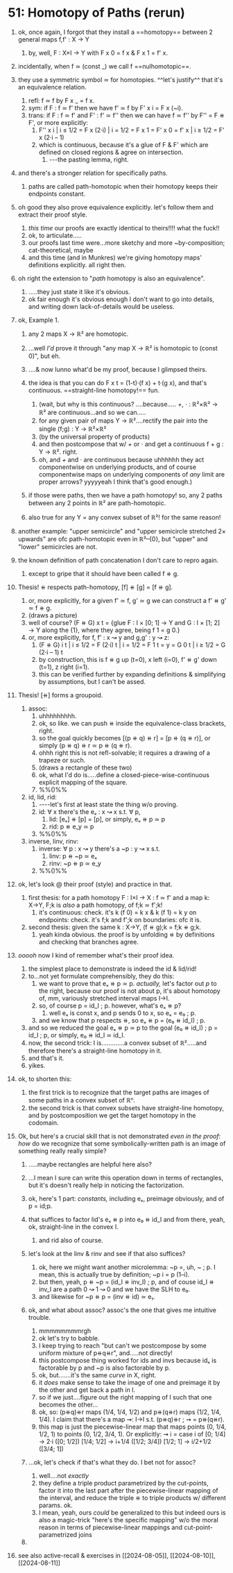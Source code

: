 # 51: Homotopy of Paths (rerun)

1. ok, once again, I forgot that they install a ==homotopy== between 2 general maps f,f' : X → Y
    1. by, well, F : X×I → Y with F x 0 = f x & F x 1 = f' x.

2. incidentally, when f ≃ (const _) we call f ==nulhomotopic==.

1. they use a symmetric symbol ≃ for homotopies. ^^let's justify^^ that it's an equivalence relation.
    1. refl: f ≃ f by F x _ = f x.
    2. sym: if F : f ≃ f' then we have f' ≃ f by F' x i = F x (~i).
    3. trans: if F : f ≃ f' and F' : f' ≃ f'' then we can have f ≃ f'' by F'' = F ⧺ F', or more explicitly:
        1. F'' x i
            | i ≤ 1/2 = F  x (2·i)
            | i = 1/2 = F  x 1 = F' x 0 = f' x
            | i ≥ 1/2 = F' x (2·i – 1)
        1. which is continuous, because it's a glue of F & F' which are defined on closed regions & agree on intersection.
            1. ---the pasting lemma, right.

2. and there's a stronger relation for specifically paths.
    1. paths are called path-homotopic when their homotopy keeps their endpoints constant.

3. oh good they also prove equivalence explicitly. let's follow them and extract their proof style.
    1. _this time_ our proofs are exactly identical to theirs!!!! what the fuck!!
    2. ok, to articulate.....
    3. our proofs last time were...more sketchy and more ~by-composition; cat-theoretical, maybe
    4. and this time (and in Munkres) we're giving homotopy maps' definitions explicitly. all right then.
4. oh right the extension to "_path_ homotopy is also an equivalence".
    1. .....they just state it like it's obvious.
    2. ok fair enough it's obvious enough I don't want to go into details, and writing down lack-of-details would be useless.

6. ok, Example 1. 
    1. any 2 maps X → ℝ² are homotopic.
    2. ...well _I'd_ prove it through "any map X → ℝ² is homotopic to (const 0)", but eh.
    3. ....& now Iunno what'd be my proof, because I glimpsed theirs.
    4. the idea is that you can do F x t = (1-t)·(f x) + t·(g x), and that's continuous. ==straight-line homotopy!== fun.
        1. (wait, but why is this continuous? ....because..... _+_, _·_ : ℝ²×ℝ² → ℝ² are continuous...and so we can.....
        2. for any given pair of maps Y → ℝ²....rectify the pair into the single (f;g) : Y → ℝ²×ℝ² 
        3. (by the universal property of products)
        4. and then postcompose that w/ _+_ or _·_ and get a continuous f + g : Y → ℝ². right.
        5. oh, and _+_ and _·_ are continuous because uhhhhhh they act componentwise on underlying products, and of course componentwise maps on underlying components of _any_ limit are proper arrows? yyyyyeah I think that's good enough.)
    
    5. if those were paths, then we have a path homotopy! so, any 2 paths between any 2 points in ℝ² are path-homotopic.
    6. also true for any Y = any convex subset of ℝ²! for the same reason!
7. another example: "upper semicircle" and "upper semicircle stretched 2× upwards" are ofc path-homotopic even in ℝ²–{0}, but "upper" and "lower" semicircles are not.

1. the known definition of path concatenation I don't care to repro again.
    1. except to gripe that it should have been called f ⧺ g.
2. Thesis! ⧺ respects path-homotopy, [f] ⧺ [g] = [f ⧺ g].
    1. or, more explicitly, for a given f' ≃ f, g' ≃ g we can construct a f' ⧺ g' ≃ f ⧺ g.
    2. (draws a picture)
    3. well of course? (F ⧺ G) x t = {glue F : I × [0; 1] → Y and G : I × [1; 2] → Y along the {1}, where they agree, being f 1 = g 0.}
    4. or, more explicitly, for f, f' : x ↝ y and g,g' : y ↝ z:
        1. (F ⧺ G) i t
            | i ≤ 1/2 = F (2·i)     t
            | i = 1/2 = F 1 t = y = G 0 t
            | i ≥ 1/2 = G (2·i – 1) t
        2. by construction, this is f ⧺ g up (t=0), x left (i=0), f' ⧺ g' down (t=1), z right (i=1).
        3. this can be verified further by expanding definitions & simplifying by assumptions, but I can't be assed.
3. Thesis! [⧺] forms a groupoid.
    1. assoc:
        1. uhhhhhhhhh.
        2. ok, so like. we can push ⧺ inside the equivalence-class brackets, right.
        3. so the goal quickly becomes [(p ⧺ q) ⧺ r] = [p ⧺ (q ⧺ r)], or simply (p ⧺ q) ⧺ r ≃ p ⧺ (q ⧺ r).
        4. ohhh right this is not refl-solvable; it requires a drawing of a trapeze or such.
        5. (draws a rectangle of these two)
        6. ok, what I'd do is.....define a closed-piece-wise-continuous explicit mapping of the square.
        7. %%()%%
    2. id, lid, rid:
        1. ----let's first at least state the thing w/o proving.
        2. id: ∀ x there's the eₓ : x ↝ x s.t. ∀ p,
            1. lid: [eₓ] ⧺ [p] = [p], or simply, eₓ ⧺ p ≃ p
            2. rid: p ⧺ e_y ≃ p
        3. %%()%%
    3. inverse, linv, rinv:
        1. inverse: ∀ p : x ↝ y there's a ~p : y ↝ x s.t.
            1. linv: p ⧺ ~p ≃ eₓ
            2. rinv: ~p ⧺ p ≃ e_y
        2. %%()%%
4. ok, let's look @ their proof (style) and practice in that.
    1. first thesis: for a path homotopy F : I×I → X : f ≃ f' and a map k: X→Y, F;k is _also_ a path homotopy, of f;k ≃ f';k!
        1. it's continuous: check. it's k (f 0) = k x & k (f 1) = k y on endpoints: check. it's f;k and f';k on boundaries: ofc it is.
    2. second thesis: given the same k : X→Y, (f ⧺ g);k = f;k ⧺ g;k.
        1. yeah kinda obvious. the proof is by unfolding ⧺ by definitions and checking that branches agree.
    
5. *ooooh* now I kind of remember what's their proof idea.
    1. the simplest place to demonstrate is indeed the id & lid/rid!
    2. to...not yet formulate comprehensibly, they do this:
        1. we want to prove that eₓ ⧺ p ≃ p. _actually,_ let's factor out _p_ to the right, because our proof is not about p, it's about homotopy of, mm, variously stretched interval maps I→I.
        2. so, of course p = id_I ; p. however, what's eₓ ⧺ p?
            1. well eₓ is const x, and p sends 0 to x, so eₓ = e₀ ; p.
        3. and we know that p respects ⧺, so eₓ ⧺ p = (e₀ ⧺ id_I) ; p.
    3. and so we reduced the goal eₓ ⧺ p ≃ p to the goal (e₀ ⧺ id_I) ; p = id_I ; p, or simply, e₀ ⧺ id_I ≃ id_I.
    4. now, the second trick: I is.............a convex subset of ℝ².....and therefore there's a straight-line homotopy in it.
    5. and that's it.
    6. yikes.
6. ok, to shorten this:
    1. the first trick is to recognize that the target paths are images of some paths in a convex subset of ℝⁿ.
    2. the second trick is that convex subsets have straight-line homotopy, and by postcomposition we get the target homotopy in the codomain.
7. Ok, but here's a crucial skill that is not demonstrated _even in the proof:_ *how* do we recognize that some symbolically-written path is an image of something really really simple?
    1. .....maybe rectangles are helpful here also?
    2. ...I mean I sure can write this operation down in terms of rectangles, but it's doesn't really help in noticing the factorization.
    
    3. ok, here's 1 part: _constants,_ including eₓ, preimage obviously, and of p = id;p.
    4. that suffices to factor lid's eₓ ⧺ p into e₀ ⧺ id_I and from there, yeah, ok, straight-line in the convex I.
        1. and rid also of course.
    5. let's look at the linv & rinv and see if that also suffices?
        1. ok, here we might want another microlemma: ~p =, uh, ~ ; p. I mean, this is actually true by definition; ~p i = p (1–i).
        2. but then, yeah, p ⧺ ~p = (id_I ⧺ inv_I) ; p, and of couse id_I ⧺ inv_I are a path 0 ↝ 1 ↝ 0 and we have the SLH to e₀.
        3. and likewise for ~p ⧺ p = (inv ⧺ id) ≃ e₁.
    6. ok, and what about assoc? assoc's the one that gives me intuitive trouble.
        1. mmmmmmmmrgh
        2. ok let's try to babble.
        3. I keep trying to reach "but can't we postcompose by some uniform mixture of p⧺q⧺r", and.....not directly!
        4. this postcompose thing worked for ids and invs because idₓ is factorable by p and ~p is also factorable by p.
        5. ok, but.......it's the same _curve_ in X, right.
        6. it _does_ make sense to take the image of one and preimage it by the other and get back a path in I.
        7. so if we just....figure out the right mapping of I such that one becomes the other...
        8. ok, so: (p⧺q)⧺r maps (1/4, 1/4, 1/2) and p⧺(q⧺r) maps (1/2, 1/4, 1/4). I claim that there's a map ⇝: I→I s.t. (p⧺q)⧺r ; ⇝ = p⧺(q⧺r).
        9. this map is just the piecewise-linear map that maps points (0, 1/4, 1/2, 1) to points (0, 1/2, 3/4, 1). Or explicitly:
            ⇝ i = case i of
                [0;   1/4] → 2·i     ([0;   1/2])
                [1/4; 1/2] → i+1/4   ([1/2; 3/4])
                [1/2; 1]   → i/2+1/2 ([3/4; 1])
    7. ...ok, let's check if that's what they do. I bet not for assoc?
        1. well....not _exactly_
        2. they define a triple product parametrized by the cut-points, factor it into the last part after the piecewise-linear mapping of the interval, and reduce the triple ⧺ to triple products w/ different params. ok.
        3. I mean, yeah, ours _could_ be generalized to this but indeed ours is also a magic-trick "here's the specific mapping" w/o the moral reason in terms of piecewise-linear mappings and cut-point-parametrized joins
    8. 

1. see also active-recall & exercises in [[2024-08-05]], [[2024-08-10]], [[2024-08-11]]
